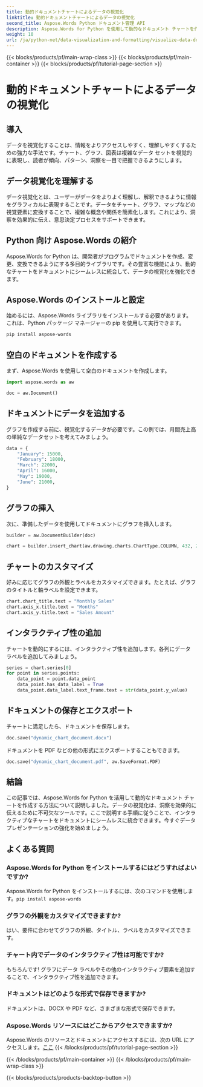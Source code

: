 ```yaml
---
title: 動的ドキュメントチャートによるデータの視覚化
linktitle: 動的ドキュメントチャートによるデータの視覚化
second_title: Aspose.Words Python ドキュメント管理 API
description: Aspose.Words for Python を使用して動的なドキュメント チャートを作成する方法を学びます。インタラクティブなチャートを使用して、ドキュメント内のデータの視覚化を強化します。
weight: 10
url: /ja/python-net/data-visualization-and-formatting/visualize-data-document-charts/
---
```


{{< blocks/products/pf/main-wrap-class >}}
{{< blocks/products/pf/main-container >}}
{{< blocks/products/pf/tutorial-page-section >}}

# 動的ドキュメントチャートによるデータの視覚化


## 導入

データを視覚化することは、情報をよりアクセスしやすく、理解しやすくするための強力な手法です。チャート、グラフ、図表は複雑なデータ セットを視覚的に表現し、読者が傾向、パターン、洞察を一目で把握できるようにします。

## データ視覚化を理解する

データ視覚化とは、ユーザーがデータをよりよく理解し、解釈できるように情報をグラフィカルに表現することです。データをチャート、グラフ、マップなどの視覚要素に変換することで、複雑な概念や関係を簡素化します。これにより、洞察を効果的に伝え、意思決定プロセスをサポートできます。

## Python 向け Aspose.Words の紹介

Aspose.Words for Python は、開発者がプログラムでドキュメントを作成、変更、変換できるようにする多目的ライブラリです。その豊富な機能により、動的なチャートをドキュメントにシームレスに統合して、データの視覚化を強化できます。

## Aspose.Words のインストールと設定

始めるには、Aspose.Words ライブラリをインストールする必要があります。これは、Python パッケージ マネージャーの pip を使用して実行できます。

```python
pip install aspose-words
```

## 空白のドキュメントを作成する

まず、Aspose.Words を使用して空白のドキュメントを作成します。

```python
import aspose.words as aw

doc = aw.Document()
```

## ドキュメントにデータを追加する

グラフを作成する前に、視覚化するデータが必要です。この例では、月間売上高の単純なデータセットを考えてみましょう。

```python
data = {
    "January": 15000,
    "February": 18000,
    "March": 22000,
    "April": 16000,
    "May": 19000,
    "June": 21000,
}
```

## グラフの挿入

次に、準備したデータを使用してドキュメントにグラフを挿入します。

```python
builder = aw.DocumentBuilder(doc)

chart = builder.insert_chart(aw.drawing.charts.ChartType.COLUMN, 432, 252)
```

## チャートのカスタマイズ

好みに応じてグラフの外観とラベルをカスタマイズできます。たとえば、グラフのタイトルと軸ラベルを設定できます。

```python
chart.chart_title.text = "Monthly Sales"
chart.axis_x.title.text = "Months"
chart.axis_y.title.text = "Sales Amount"
```

## インタラクティブ性の追加

チャートを動的にするには、インタラクティブ性を追加します。各列にデータ ラベルを追加してみましょう。

```python
series = chart.series[0]
for point in series.points:
    data_point = point.data_point
    data_point.has_data_label = True
    data_point.data_label.text_frame.text = str(data_point.y_value)
```

## ドキュメントの保存とエクスポート

チャートに満足したら、ドキュメントを保存します。

```python
doc.save("dynamic_chart_document.docx")
```

ドキュメントを PDF などの他の形式にエクスポートすることもできます。

```python
doc.save("dynamic_chart_document.pdf", aw.SaveFormat.PDF)
```

## 結論

この記事では、Aspose.Words for Python を活用して動的なドキュメント チャートを作成する方法について説明しました。データの視覚化は、洞察を効果的に伝えるために不可欠なツールです。ここで説明する手順に従うことで、インタラクティブなチャートをドキュメントにシームレスに統合できます。今すぐデータ プレゼンテーションの強化を始めましょう。

## よくある質問

### Aspose.Words for Python をインストールするにはどうすればよいですか?
 Aspose.Words for Python をインストールするには、次のコマンドを使用します。`pip install aspose-words`

### グラフの外観をカスタマイズできますか?
はい、要件に合わせてグラフの外観、タイトル、ラベルをカスタマイズできます。

### チャート内でデータのインタラクティブ性は可能ですか?
もちろんです! グラフにデータ ラベルやその他のインタラクティブ要素を追加することで、インタラクティブ性を追加できます。

### ドキュメントはどのような形式で保存できますか?
ドキュメントは、DOCX や PDF など、さまざまな形式で保存できます。

### Aspose.Words リソースにはどこからアクセスできますか?
 Aspose.Words のリソースとドキュメントにアクセスするには、次の URL にアクセスします。[ここ](https://reference.aspose.com/words/python-net/)
{{< /blocks/products/pf/tutorial-page-section >}}

{{< /blocks/products/pf/main-container >}}
{{< /blocks/products/pf/main-wrap-class >}}

{{< blocks/products/products-backtop-button >}}
